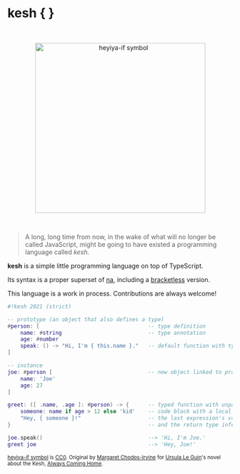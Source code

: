 # kesh { }

<p>&nbsp;</p>
<p align="center" width="100%"><img height="381px" alt="heyiya-if symbol" src="https://upload.wikimedia.org/wikipedia/commons/c/c2/Double_spirale.svg"></p>
<p>&nbsp;</p>

> A long, long time from now, in the wake of what will no longer be called JavaScript, might be going to have existed a programming language called _kesh_.

**kesh** is a simple little programming language on top of TypeScript.

Its syntax is a proper superset of [na](https://github.com/kesh-lang/na), including a [bracketless](./bracketless.md) version.

This language is a work in process. Contributions are always welcome!

```lua
#!kesh 2021 (strict)

-- prototype (an object that also defines a type)
#person: [                                  -- type definition
    name: #string                           -- type annotation
    age: #number
    speak: () -> "Hi, I'm { this.name }."   -- default function with type inference
]

-- instance
joe: #person [                              -- new object linked to prototype
    name: 'Joe'
    age: 27
]

greet: ([ .name, .age ]: #person) -> {      -- typed function with unpacking of object
    someone: name if age > 12 else 'kid'    -- code block with a local variable
    "Hey, { someone }!"                     -- the last expression's value is returned
}                                           -- and the return type inferred

joe.speak()                                 --> 'Hi, I'm Joe.'
greet joe                                   --> 'Hey, Joe!'
```

<sub>[heyiya-if symbol](https://commons.wikimedia.org/wiki/File:Double_spirale.svg) is [CC0](https://creativecommons.org/publicdomain/zero/1.0/). Original by [Margaret Chodos-Irvine](https://chodos-irvine.com/) for [Ursula Le Guin](https://www.ursulakleguin.com/)'s novel about the Kesh, [Always Coming Home](https://www.ursulakleguin.com/always-coming-home-book).</sub>
